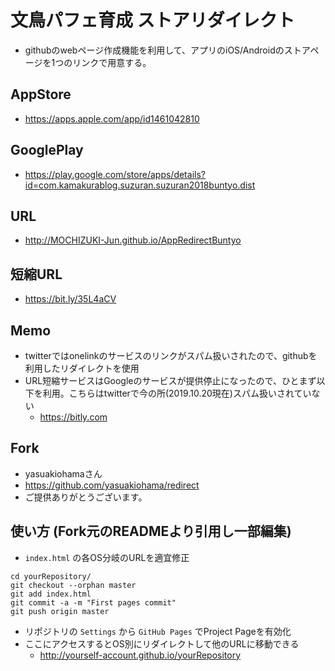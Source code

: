 # 文鳥パフェ育成 ストアリダイレクト
- githubのwebページ作成機能を利用して、アプリのiOS/Androidのストアページを1つのリンクで用意する。

## AppStore
- https://apps.apple.com/app/id1461042810

## GooglePlay
- https://play.google.com/store/apps/details?id=com.kamakurablog.suzuran.suzuran2018buntyo.dist

## URL
- http://MOCHIZUKI-Jun.github.io/AppRedirectBuntyo

## 短縮URL
- https://bit.ly/35L4aCV

## Memo
- twitterではonelinkのサービスのリンクがスパム扱いされたので、githubを利用したリダイレクトを使用
- URL短縮サービスはGoogleのサービスが提供停止になったので、ひとまず以下を利用。こちらはtwitterで今の所(2019.10.20現在)スパム扱いされていない
  - https://bitly.com

## Fork
- yasuakiohamaさん
- https://github.com/yasuakiohama/redirect
- ご提供ありがとうございます。

## 使い方 (Fork元のREADMEより引用し一部編集)

- `index.html` の各OS分岐のURLを適宜修正

```
cd yourRepository/
git checkout --orphan master
git add index.html
git commit -a -m "First pages commit"
git push origin master
```
- リポジトリの `Settings` から `GitHub Pages` でProject Pageを有効化
- ここにアクセスするとOS別にリダイレクトして他のURLに移動できる
  - http://yourself-account.github.io/yourRepository